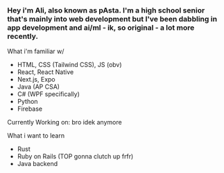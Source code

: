 ### Hey i'm Ali, also known as pAsta. I'm a high school senior that's mainly into web development but I've been dabbling in app development and ai/ml - ik, so original - a lot more recently. 

What i'm familiar w/
  - HTML, CSS (Tailwind CSS), JS (obv)
  - React, React Native
  - Next.js, Expo
  - Java (AP CSA)
  - C# (WPF specifically)
  - Python
  - Firebase

  Currently Working on: bro idek anymore

  What i want to learn
  - Rust
  - Ruby on Rails (TOP gonna clutch up frfr)
  - Java backend
<!--
**pAsta-kun/pAsta-kun** is a ✨ _special_ ✨ repository because its `README.md` (this file) appears on your GitHub profile.

Here are some ideas to get you started:

- 🔭 I’m currently working on ...
- 🌱 I’m currently learning ...
- 👯 I’m looking to collaborate on ...
- 🤔 I’m looking for help with ...
- 💬 Ask me about ...
- 📫 How to reach me: ...
- 😄 Pronouns: ...
- ⚡ Fun fact: ...
-->
